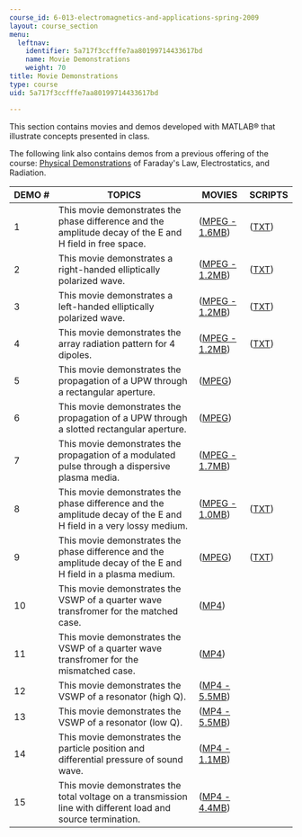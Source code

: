```yaml
---
course_id: 6-013-electromagnetics-and-applications-spring-2009
layout: course_section
menu:
  leftnav:
    identifier: 5a717f3ccfffe7aa80199714433617bd
    name: Movie Demonstrations
    weight: 70
title: Movie Demonstrations
type: course
uid: 5a717f3ccfffe7aa80199714433617bd

---
```


This section contains movies and demos developed with MATLAB® that illustrate concepts presented in class.

The following link also contains demos from a previous offering of the course: [Physical Demonstrations](http://web.mit.edu/jbelcher/www/anim.html) of Faraday's Law, Electrostatics, and Radiation.

| DEMO # | TOPICS | MOVIES | SCRIPTS |
| --- | --- | --- | --- |
| 1 | This movie demonstrates the phase difference and the amplitude decay of the E and H field in free space. | ([MPEG - 1.6MB](/ans7870/6/6.013/f02/freespace.mpeg)) | ([TXT](/courses/electrical-engineering-and-computer-science/6-013-electromagnetics-and-applications-spring-2009/movie-demonstrations/media.m.txt)) |
| 2 | This movie demonstrates a right-handed elliptically polarized wave. | ([MPEG - 1.2MB](/ans7870/6/6.013/f02/RHEP.mpeg)) | ([TXT](/courses/electrical-engineering-and-computer-science/6-013-electromagnetics-and-applications-spring-2009/movie-demonstrations/array.m.txt)) |
| 3 | This movie demonstrates a left-handed elliptically polarized wave. | ([MPEG - 1.2MB](/ans7870/6/6.013/f02/LHEP.mpeg)) | ([TXT](/courses/electrical-engineering-and-computer-science/6-013-electromagnetics-and-applications-spring-2009/movie-demonstrations/array.m.txt)) |
| 4 | This movie demonstrates the array radiation pattern for 4 dipoles. | ([MPEG - 1.2MB](/ans7870/6/6.013/f02/4dipoles.mpeg)) | ([TXT](/courses/electrical-engineering-and-computer-science/6-013-electromagnetics-and-applications-spring-2009/movie-demonstrations/array.m.txt)) |
| 5 | This movie demonstrates the propagation of a UPW through a rectangular aperture. | ([MPEG](/ans7870/6/6.013/f02/diffract.mpeg)) | &nbsp; |
| 6 | This movie demonstrates the propagation of a UPW through a slotted rectangular aperture. | ([MPEG](/ans7870/6/6.013/f02/diffract2.mpeg)) | &nbsp; |
| 7 | This movie demonstrates the propagation of a modulated pulse through a dispersive plasma media. | ([MPEG - 1.7MB](/ans7870/6/6.013/f02/dispersion.mpg)) | &nbsp; |
| 8 | This movie demonstrates the phase difference and the amplitude decay of the E and H field in a very lossy medium. | ([MPEG - 1.0MB](/ans7870/6/6.013/f02/lossy.mpeg)) | ([TXT](/courses/electrical-engineering-and-computer-science/6-013-electromagnetics-and-applications-spring-2009/movie-demonstrations/media.m.txt)) |
| 9 | This movie demonstrates the phase difference and the amplitude decay of the E and H field in a plasma medium. | ([MPEG](/ans7870/6/6.013/f02/plasma.mpeg)) | ([TXT](/courses/electrical-engineering-and-computer-science/6-013-electromagnetics-and-applications-spring-2009/movie-demonstrations/media.m.txt)) |
| 10 | This movie demonstrates the VSWP of a quarter wave transfromer for the matched case. | ([MP4](/ans7870/6/6.013/f02/mat_50.mp4)) | &nbsp; |
| 11 | This movie demonstrates the VSWP of a quarter wave transfromer for the mismatched case. | ([MP4](/ans7870/6/6.013/f02/mis_50.mp4)) | &nbsp; |
| 12 | This movie demonstrates the VSWP of a resonator (high Q). | ([MP4 - 5.5MB](/ans7870/6/6.013/f02/high_q.mp4)) | &nbsp; |
| 13 | This movie demonstrates the VSWP of a resonator (low Q). | ([MP4 - 5.5MB](/ans7870/6/6.013/f02/low_q.mp4)) | &nbsp; |
| 14 | This movie demonstrates the particle position and differential pressure of sound wave. | ([MP4 - 1.1MB](/ans7870/6/6.013/f02/soundwave.mp4)) | &nbsp; |
| 15 | This movie demonstrates the total voltage on a transmission line with different load and source termination. | ([MP4 - 4.4MB](/ans7870/6/6.013/f02/Tlines.mpeg)) |